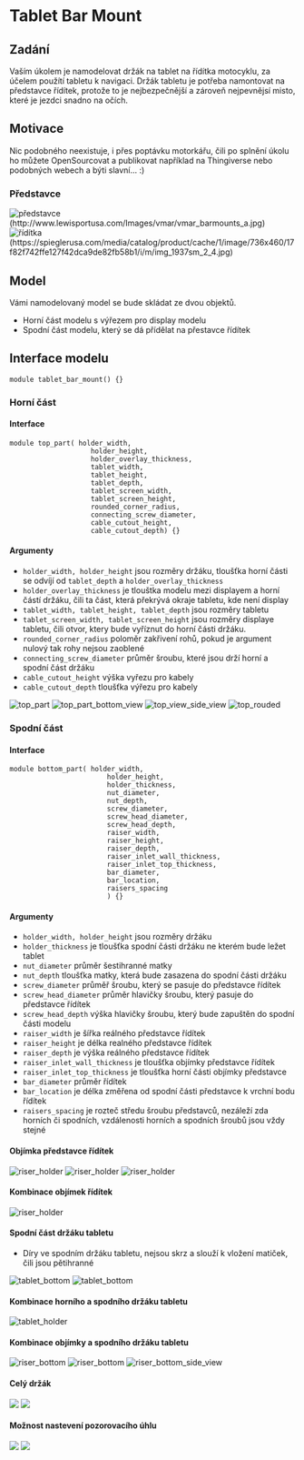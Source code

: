 # Tablet Bar Mount

## Zadání

Vaším úkolem je namodelovat držák na tablet na řídítka motocyklu, za účelem použítí tabletu k navigaci.
Držák tabletu je potřeba namontovat na představce řídítek, protože to je nejbezpečnější a zároveň nejpevnějsí misto, které je jezdci snadno na očích.

## Motivace

Nic podobného neexistuje, i přes poptávku motorkářu, čili po splnění úkolu ho můžete OpenSourcovat a publikovat například na Thingiverse nebo podobných webech a býti slavní... :)

### Představce

![představce (http://www.lewisportusa.com/Images/vmar/vmar_barmounts_a.jpg)](barmounts.jpg)
![řídítka (https://spieglerusa.com/media/catalog/product/cache/1/image/736x460/17f82f742ffe127f42dca9de82fb58b1/i/m/img_1937sm_2_4.jpg)](handlebars.jpg)

## Model
Vámi namodelovaný model se bude skládat ze dvou objektů.

  - Horní část modelu s výřezem pro display modelu
  - Spodní část modelu, který se dá přídělat na přestavce řídítek


## Interface modelu

```
module tablet_bar_mount() {}

```

### Horní část

#### Interface

```
module top_part( holder_width,
					holder_height,
					holder_overlay_thickness,
					tablet_width,	
					tablet_height,
					tablet_depth,
					tablet_screen_width,
					tablet_screen_height,
					rounded_corner_radius, 
					connecting_screw_diameter,
					cable_cutout_height,
					cable_cutout_depth) {}
```

#### Argumenty
  - `holder_width, holder_height` jsou rozměry držáku, tloušťka horní části se odvíjí od `tablet_depth` a `holder_overlay_thickness`
  - `holder_overlay_thickness` je tlouštka modelu mezi displayem a horní částí držáku, čili ta část, která překrývá okraje tabletu, kde není display
  - `tablet_width, tablet_height, tablet_depth` jsou rozměry tabletu
  - `tablet_screen_width, tablet_screen_height` jsou rozměry displaye tabletu, čili otvor, ktery bude vyříznut do horní části držáku.
  - `rounded_corner_radius` poloměr zakřivení rohů, pokud je argument nulový tak rohy nejsou zaoblené
  - `connecting_screw_diameter` průměr šroubu, které jsou drží horní a spodní část držáku
  - `cable_cutout_height` výška vyřezu pro kabely
  - `cable_cutout_depth` tloušťka výřezu pro kabely

![top_part](top_part_no_rouded_corners.png)
![top_part_bottom_view](top_part_no_rouded_corners_bottom_view.png)
![top_view_side_view](top_part_side_view.png)
![top_rouded](top_rouded.png)

### Spodní část

#### Interface

```
module bottom_part( holder_width,
						holder_height,
						holder_thickness,
						nut_diameter,
						nut_depth,
						screw_diameter,
						screw_head_diameter,
						screw_head_depth,
						raiser_width,
						raiser_height,
						raiser_depth,
						raiser_inlet_wall_thickness,
						raiser_inlet_top_thickness,
						bar_diameter,
						bar_location,
						raisers_spacing
						) {}
```



#### Argumenty

  - `holder_width, holder_height` jsou rozměry držáku
  - `holder_thickness` je tloušťka spodní části držáku ne kterém bude ležet tablet
  - `nut_diameter` průměr šestihranné matky
  - `nut_depth` tloušťka matky, která bude zasazena do spodní části držáku
  - `screw_diameter` průměř šroubu, který se pasuje do představce řídítek
  - `screw_head_diameter` průměr hlavičky šroubu, který pasuje do představce řídítek
  - `screw_head_depth` výška hlavičky šroubu, který bude zapuštěn do spodní části modelu
  - `raiser_width` je šířka reálného představce řídítek
  - `raiser_height` je délka realného představce řídítek 
  - `raiser_depth` je výška reálného představce řídítek
  - `raiser_inlet_wall_thickness` je tloušťka objímky představce řídítek
  - `raiser_inlet_top_thickness` je tloušťka horní části objímky představce
  - `bar_diameter` průměr řídítek
  - `bar_location` je délka změřena od spodní části představce k vrchní bodu řídítek
  - `raisers_spacing` je rozteč středu šroubu představců, nezáleží zda horních či spodních, vzdálenosti horních a spodních šroubů jsou vždy stejné



#### Objímka představce řídítek

![riser_holder](riser1.png)
![riser_holder](riser2.png)
![riser_holder](riser3.png)

#### Kombinace objímek řídítek
![riser_holder](2risers_top_view.png)

#### Spodní část držáku tabletu
  - Díry ve spodním držáku tabletu, nejsou skrz a slouží k vložení matiček, čili jsou pětihranné
 

![tablet_bottom](tablet_bottom_2.png)
![tablet_bottom](tablet_bottom.png)

#### Kombinace horního a spodního držáku tabletu
![tablet_holder](tablet_holder.png)

#### Kombinace objímky a spodního držáku tabletu
![riser_bottom](riser_bottom.png)
![riser_bottom](riser_bottom2.png)
![riser_bottom_side_view](riser_bottom_side_view.png)

#### Celý držák

![](holder_complete.png)
![](holder_complete2.png)

#### Možnost nastevení pozorovacího úhlu
![](holder_complete_rotated.png)
![](holder_complete_rotated2.png)


